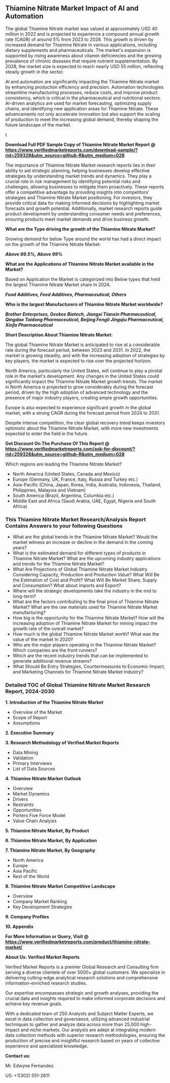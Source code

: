 <h2>Thiamine Nitrate Market Impact of AI and Automation</h2><p>The global Thiamine Nitrate market was valued at approximately USD 40 million in 2022 and is projected to experience a compound annual growth rate (CAGR) of around 5% from 2023 to 2028. This growth is driven by increased demand for Thiamine Nitrate in various applications, including dietary supplements and pharmaceuticals. The market's expansion is supported by rising awareness about vitamin deficiencies and the growing prevalence of chronic diseases that require nutrient supplementation. By 2028, the market size is expected to reach nearly USD 55 million, reflecting steady growth in the sector.</p><p>AI and automation are significantly impacting the Thiamine Nitrate market by enhancing production efficiency and precision. Automation technologies streamline manufacturing processes, reduce costs, and improve product consistency, which is critical in the pharmaceutical and nutritional sectors. AI-driven analytics are used for market forecasting, optimizing supply chains, and identifying new application areas for Thiamine Nitrate. These advancements not only accelerate innovation but also support the scaling of production to meet the increasing global demand, thereby shaping the future landscape of the market.</p>t</p><p id="" class=""><strong>Download Full PDF Sample Copy of Thiamine Nitrate Market Report @ <a href="https://www.verifiedmarketreports.com/download-sample/?rid=259328&utm_source=github-R&utm_medium=028" target="_blank">https://www.verifiedmarketreports.com/download-sample/?rid=259328&utm_source=github-R&utm_medium=028</a></strong></p><p>The importance of&nbsp;Thiamine Nitrate Market research reports lies in their ability to aid strategic planning, helping businesses develop effective strategies by understanding market trends and dynamics. They play a crucial role in risk management by identifying potential risks and challenges, allowing businesses to mitigate them proactively. These reports offer a competitive advantage by providing insights into competitors' strategies and Thiamine Nitrate Market positioning. For investors, they provide critical data for making informed decisions by highlighting market forecasts and growth potential. Additionally, market research reports guide product development by understanding consumer needs and preferences, ensuring products meet market demands and drive business growth.</p><p><strong>What are the&nbsp;Type driving the growth of the Thiamine Nitrate Market?</strong></p><p id="" class="">Growing demand for below Type around the world has had a direct impact on the growth of the Thiamine Nitrate Market:</p><em><strong>Above 99.5%, Above 99%</strong></em></p><strong>What are the&nbsp;Applications&nbsp;of Thiamine Nitrate Market available in the Market?</strong></p><p id="" class="">Based on Application the Market is categorized into Below types that held the largest Thiamine Nitrate Market share In 2024.</p><em><strong>Food Additives, Feed Additives, Pharmaceutical, Others</strong></em></p><strong>Who is the largest Manufacturers of Thiamine Nitrate Market worldwide?</strong></p><p><em><strong>Brother Enterprises, Geekee Biotech, Jiangxi Tianxin Pharmaceutical, Qingdao Taidong Pharmaceutical, Beijing Fengli Jingqiu Pharmaceutical, Xinfa Pharmaceutical</strong></em></p><p id="" class=""><strong>Short Description About Thiamine Nitrate Market:</strong></p><p>The global Thiamine Nitrate Market is anticipated to rise at a considerable rate during the forecast period, between 2023 and 2031. In 2022, the market is growing steadily, and with the increasing adoption of strategies by key players, the market is expected to rise over the projected horizon.</p><p>North America, particularly the United States, will continue to play a pivotal role in the market's development. Any changes in the United States could significantly impact the Thiamine Nitrate Market growth trends. The market in North America is projected to grow considerably during the forecast period, driven by the high adoption of advanced technology and the presence of major industry players, creating ample growth opportunities.</p><p>Europe is also expected to experience significant growth in the global market, with a strong CAGR during the forecast period from 2024 to 2031.</p><p>Despite intense competition, the clear global recovery trend keeps investors optimistic about the Thiamine Nitrate Market, with more new investments expected to enter the field in the future.</p><p id="" class=""><strong>Get Discount On The Purchase Of This Report @ <a href="https://www.verifiedmarketreports.com/ask-for-discount/?rid=259328&utm_source=github-R&utm_medium=028" target="_blank">https://www.verifiedmarketreports.com/ask-for-discount/?rid=259328&utm_source=github-R&utm_medium=028</a></strong></p>Which regions are leading the Thiamine Nitrate Market?</p><ul><li>North America (United States, Canada and Mexico)</li><li>Europe (Germany, UK, France, Italy, Russia and Turkey etc.)</li><li>Asia-Pacific (China, Japan, Korea, India, Australia, Indonesia, Thailand, Philippines, Malaysia and Vietnam)</li><li>South America (Brazil, Argentina, Columbia etc.)</li><li>Middle East and Africa (Saudi Arabia, UAE, Egypt, Nigeria and South Africa)</li></ul><h3 id="" class="">This Thiamine Nitrate Market Research/Analysis Report Contains Answers to your following Questions</h3><ul><li>What are the global trends in the Thiamine Nitrate Market? Would the market witness an increase or decline in the demand in the coming years?</li><li>What is the estimated demand for different types of products in Thiamine Nitrate Market? What are the upcoming industry applications and trends for the Thiamine Nitrate Market?</li><li>What Are Projections of Global Thiamine Nitrate Market Industry Considering Capacity, Production and Production Value? What Will Be the Estimation of Cost and Profit? What Will Be Market Share, Supply and Consumption? What about imports and Export?</li><li>Where will the strategic developments take the industry in the mid to long-term?</li><li>What are the factors contributing to the final price of Thiamine Nitrate Market? What are the raw materials used for Thiamine Nitrate Market manufacturing?</li><li>How big is the opportunity for the Thiamine Nitrate Market? How will the increasing adoption of Thiamine Nitrate Market for mining impact the growth rate of the overall market?</li><li>How much is the global Thiamine Nitrate Market worth? What was the value of the market In 2020?</li><li>Who are the major players operating in the Thiamine Nitrate Market? Which companies are the front runners?</li><li>Which are the recent industry trends that can be implemented to generate additional revenue streams?</li><li>What Should Be Entry Strategies, Countermeasures to Economic Impact, and Marketing Channels for Thiamine Nitrate Market Industry?</li></ul><h3 id="" class="">Detailed TOC of Global Thiamine Nitrate Market Research Report, 2024-2030</h3><p id="" class=""><strong>1. Introduction of the Thiamine Nitrate Market</strong></p><ul><li>Overview of the Market</li><li>Scope of Report</li><li>Assumptions</li></ul><p id="" class=""><strong>2. Executive Summary</strong></p><p id="" class=""><strong>3. Research Methodology of Verified Market Reports</strong></p><ul><li>Data Mining</li><li>Validation</li><li>Primary Interviews</li><li>List of Data Sources</li></ul><p id="" class=""><strong>4. Thiamine Nitrate Market Outlook</strong></p><ul><li>Overview</li><li>Market Dynamics</li><li>Drivers</li><li>Restraints</li><li>Opportunities</li><li>Porters Five Force Model</li><li>Value Chain Analysis</li></ul><p id="" class=""><strong>5. Thiamine Nitrate Market, By Product</strong></p><p id="" class=""><strong>6. Thiamine Nitrate Market, By Application</strong></p><p id="" class=""><strong>7. Thiamine Nitrate Market, By Geography</strong></p><ul><li>North America</li><li>Europe</li><li>Asia Pacific</li><li>Rest of the World</li></ul><p id="" class=""><strong>8. Thiamine Nitrate Market Competitive Landscape</strong></p><ul><li>Overview</li><li>Company Market Ranking</li><li>Key Development Strategies</li></ul><p id="" class=""><strong>9. Company Profiles</strong></p><p id="" class=""><strong>10. Appendix</strong></p><p id="" class=""><strong>For More Information or Query, Visit @ <a href="https://www.verifiedmarketreports.com/product/thiamine-nitrate-market/" target="_blank">https://www.verifiedmarketreports.com/product/thiamine-nitrate-market/</a></strong></p><p id="" class=""><strong>About Us: Verified Market Reports</strong></p><p id="" class="">Verified Market Reports is a premier Global Research and Consulting firm serving a diverse clientele of over 5000+ global customers. We specialize in delivering cutting-edge analytical research solutions and comprehensive information-enriched research studies.</p><p id="" class="">Our expertise encompasses strategic and growth analyses, providing the crucial data and insights required to make informed corporate decisions and achieve key revenue goals.</p><p id="" class="">With a dedicated team of 250 Analysts and Subject Matter Experts, we excel in data collection and governance, utilizing advanced industrial techniques to gather and analyze data across more than 25,000 high-impact and niche markets. Our analysts are adept at integrating modern data collection methods with superior research methodologies, ensuring the production of precise and insightful research based on years of collective experience and specialized knowledge.</p><p id="" class=""><strong>Contact us:</strong></p><p id="" class="">Mr. Edwyne Fernandes</p><p id="" class="">US: +1(302) 551-2611</p>